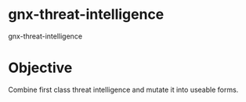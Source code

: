 # gnx-threat-intelligence
gnx-threat-intelligence

# Objective
Combine first class threat intelligence and mutate it into useable forms.
